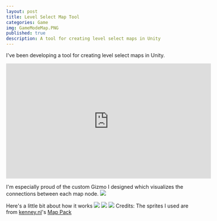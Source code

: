 ```yaml
---
layout: post
title: Level Select Map Tool
categories: Game
img: GameModeMap.PNG
published: true
description: A tool for creating level select maps in Unity 
---
```


I've been developing a tool for creating level select maps in Unity.  

<iframe width="560" height="315" src="https://www.youtube.com/embed/rXEC9h_hQpM" frameborder="0" allowfullscreen></iframe>

I'm especially proud of the custom Gizmo I designed which visualizes the connections between each map node.
<img src = "{{ site.url }}/images/MapGizmo.PNG">

Here's a little bit about how it works
<img src= "{{ site.url }}/images/EasyMapsScreenCap1.PNG">
<img src= "{{ site.url }}/images/EasyMapsScreenCap4.PNG">
<img src= "{{ site.url }}/images/EasyMapsScreenCap5.PNG">
Credits: 
The sprites I used are from [kenney.nl](kenny.nl)'s [Map Pack](https://opengameart.org/content/map-pack-180-assets)
